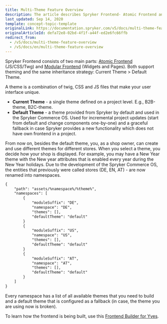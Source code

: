 ```yaml
---
title: Multi-Theme Feature Overview
description: The article describes Spryker Frontend- Atomic Frontend and Modular Frontend that support theming- current theme and default theme.
last_updated: Sep 14, 2020
template: concept-topic-template
originalLink: https://documentation.spryker.com/v5/docs/multi-theme-feature-overview
originalArticleId: defa72e8-02bd-4f1f-a44f-ed2e6fc66ffb
redirect_from:
  - /v5/docs/multi-theme-feature-overview
  - /v5/docs/en/multi-theme-feature-overview
---
```


Spryker Frontend consists of two main parts: [Atomic Frontend](/docs/scos/dev/front-end-development/yves/atomic-frontend/atomic-frontend-general-overview.html) (JS/CSS/Twg) and [Modular Frontend](/docs/scos/dev/back-end-development/yves/modular-frontend.html) (Widgets and Pages). Both support theming and the same inheritance strategy: Current Theme > Default Theme.

A theme is a combination of twig, CSS and JS files that make your user interface unique. 

* **Current Theme** - a single theme defined on a project level. E.g., B2B-theme, B2C-theme.
* **Default Theme** - a theme provided from Spryker by default and used in the Spryker Commerce OS. Used for incremental project updates (start from default and change components one-by-one) and a graceful fallback in case Spryker provides a new functionality which does not have own frontend in a project.

From now on, besides the default theme, you, as a shop owner, can create and use different themes for different stores. When you select a theme, you decide how your shop is displayed. For example, you may have a New Year theme with the New year attributes that is enabled every year during the New Year holidays. Due to the development of the Spryker Commerce OS, the entities that previously were called stores (DE, EN, AT) - are now renamed into namespaces.

```xml
{
	"path": "assets/%namespace%/%theme%",
	"namespaces": [
		{
			"moduleSuffix": "DE",
			"namespace": "DE",
			"themes": [],
			"defaultTheme": "default"
		}
		{
			"moduleSuffix": "US",
			"namespace": "US",
			"themes": [],
			"defaultTheme": "default"
		}
		{
			"moduleSuffix": "AT",
			"namespace": "AT",
			"themes": [],
			"defaultTheme": "default"
		}
	]
}
```
Every namespace has a list of all available themes that you need to build and a default theme that is configured as a fallback (in case, the theme you are using now is broken).

To learn how the frontend is being built, use this [Frontend Builder for Yves](/docs/scos/dev/front-end-development/frontend-builder-for-yves.html).

<!-- Last review date: Aug 06, 2019 by Oksana Karasyova -->
